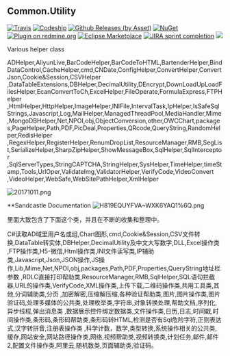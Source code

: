 
## Common.Utility

[![Travis](https://img.shields.io/travis/rust-lang/rust.svg)](https://ci.appveyor.com/project/Jimmey-Jiang/common-utility)
[![Codeship](https://img.shields.io/codeship/d6c1ddd0-16a3-0132-5f85-2e35c05e22b1.svg)](https://travis-ci.org/Jimmey-Jiang/Common.Utility)
[![Github Releases (by Asset)](https://img.shields.io/github/downloads/atom/atom/latest/atom-amd64.deb.svg)](https://github.com/Jimmey-Jiang/Common.Utility)
[![NuGet](https://img.shields.io/nuget/v/DotnetSpider2.Extension.svg)](https://www.nuget.org/packages)
[![Plugin on redmine.org](https://img.shields.io/redmine/plugin/stars/redmine_xlsx_format_issue_exporter.svg)](https://github.com/Jimmey-Jiang/Common.Utility)
[![Eclipse Marketplace](https://img.shields.io/eclipse-marketplace/last-update/notepad4e.svg)](https://github.com/Jimmey-Jiang/Common.Utility)
[![JIRA sprint completion](https://img.shields.io/jira/sprint/https/jira.spring.io/94.svg)](https://github.com/Jimmey-Jiang/Common.Utility)
[![](https://img.shields.io/bitbucket/issues-raw/atlassian/python-bitbucket.svg)](https://github.com/Jimmey-Jiang/Common.Utility)

Various helper class


ADHelper,AliyunLive,BarCodeHelper,BarCodeToHTML,BartenderHelper,BindDataControl,CacheHelper,cmd,CNDate,ConfigHelper,ConvertHelper,ConvertJson,Cookie&Session,CSVHelper
,DataTableExtensions,DBHelper,DecimalUtility,DEncrypt,DownLoadUpLoadFilesHelper,EcanConvertToCh,ExcelHelper,FileOperate,FormulaExpress,FTPHelper
,HtmlHelper,HttpHelper,ImageHelper,INIFile,IntervalTask,IpHelper,IsSafeSqlStrings,Javascript,Log,MailHelper,ManagedThreadPool,MediaHandler,Mime
,MongoDBHelper,Net,NPOI,obj,ObjectConversion,other,OWCChart,packages,PageHelper,Path,PDF,PicDeal,Properties,QRcode,QueryString,RandomHelper,RedisHelper
,RegexHelper,RegisterHelper,RenumDropList,ResourceManager,RMB,SegList,SerializeHelper,SharpZipHelper,ShowMessageBox,SqlHelper,SqlInterceptor
,SqlServerTypes,StringCAPTCHA,StringHelper,SysHelper,TimeHelper,timeStamp,Tools,UrlOper,ValidateImg,ValidatorHelper,VerifyCode,VideoConvert
,VideoHelper,WebSafe,WebSitePathHelper,XmlHelper

![20171011.png](http://upload-images.jianshu.io/upload_images/6855212-fd64cd5f294f1967.png?imageMogr2/auto-orient/strip%7CimageView2/2/w/1240)


**Sandcastle Documentation
![H819EQUYFVA~WXK6YAQ1%6Q.png](http://upload-images.jianshu.io/upload_images/6855212-6cf5a7a2a4a75c89.png?imageMogr2/auto-orient/strip%7CimageView2/2/w/1240)

里面大致包含了下面这个类，并且在不断的收集和整理中。


C#读取AD域里用户名或组,Chart图形,cmd,Cookie&Session,CSV文件转换,DataTable转实体,DBHelper,DecimalUtility及中文大写数字,DLL,Excel操作类
,FTP操作类,H5-微信,Html操作类,INI文件读写类,IP辅助类,Javascript,Json,JSON操作,JS操作,Lib,Mime,Net,NPOI,obj,packages,Path,PDF,Properties,QueryString地址栏参数
,RDLC直接打印帮助类,ResourceManager,RMB,SqlHelper,SQL语句拦截器,URL的操作类,VerifyCode,XML操作类,上传下载,二维码操作类,共用工具类,其他,分词辅助类,分页
,加密解密,压缩解压缩,各种验证帮助类,图片,图片操作类,图片验证码,处理多媒体的公共类,处理枚举类,字符串,对象转换处理,帮助文档,序列化,异步线程,弹出消息类
,数据展示控件绑定数据类,文件操作类,日历,日志,时间戳,时间操作类,条形码,条形码帮助类,条形码转HTML,检测是否有Sql危险字符,正则表达式,汉字转拼音,注册表操作类
,科学计数，数学,类型转换,系统操作相关的公共类,缓存,网站安全,网站路径操作类,网络,视频帮助类,视频转换类,计划任务,邮件,邮件2,配置文件操作类,阿里云,随机数类,页面辅助类,验证码。
